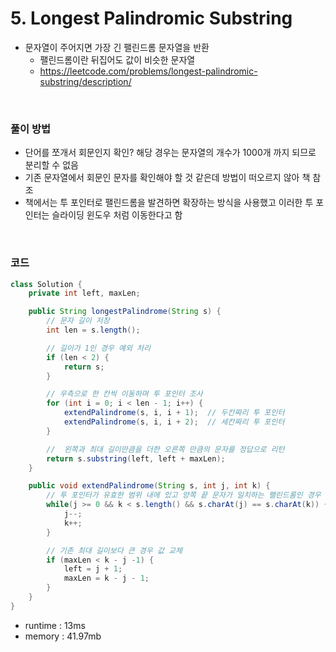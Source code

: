 # 5. Longest Palindromic Substring
- 문자열이 주어지면 가장 긴 팰린드롬 문자열을 반환
    - 팰린드롬이란 뒤집어도 값이 비슷한 문자열
    - https://leetcode.com/problems/longest-palindromic-substring/description/

<br>

### 풀이 방법
- 단어를 쪼개서 회문인지 확인? 해당 경우는 문자열의 개수가 1000개 까지 되므로 분리할 수 없음
- 기존 문자열에서 회문인 문자를 확인해야 할 것 같은데 방법이 떠오르지 않아 책 참조
- 책에서는 투 포인터로 팰린드롬을 발견하면 확장하는 방식을 사용했고 이러한 투 포인터는 슬라이딩 윈도우 처럼 이동한다고 함

<br>

### 코드
```java
class Solution {
    private int left, maxLen;

    public String longestPalindrome(String s) {
        // 문자 길이 저장
        int len = s.length();

        // 길이가 1인 경우 예외 처리
        if (len < 2) {
            return s;
        }

        // 우측으로 한 칸씩 이동하며 투 포인터 조사
        for (int i = 0; i < len - 1; i++) {
            extendPalindrome(s, i, i + 1);  // 두칸짜리 투 포인터
            extendPalindrome(s, i, i + 2);  // 세칸짜리 투 포인터
        }

        //  왼쪽과 최대 길이만큼을 더한 오른쪽 만큼의 문자를 정답으로 리턴
        return s.substring(left, left + maxLen);
    }

    public void extendPalindrome(String s, int j, int k) {
        // 투 포인터가 유효한 범위 내에 있고 양쪽 끝 문자가 일치하는 팰린드롬인 경우 범위 확장
        while(j >= 0 && k < s.length() && s.charAt(j) == s.charAt(k)) {
            j--;
            k++;
        }

        // 기존 최대 길이보다 큰 경우 값 교체
        if (maxLen < k - j -1) {
            left = j + 1;
            maxLen = k - j - 1;
        }
    }
}
```

- runtime : 13ms
- memory : 41.97mb